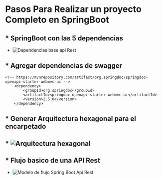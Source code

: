 # Pasos Para Realizar un proyecto Completo en SpringBoot

## * SpringBoot con las 5 dependencias
* ![Dependencias base api Rest](https://github.com/Camilocastellanos1002/Simulacros-Riwi/assets/69378105/22b06758-dab7-4187-9c40-1d25241fbaa6)
## * Agregar dependencias de swagger
	<!-- https://mvnrepository.com/artifact/org.springdoc/springdoc-openapi-starter-webmvc-ui -->
		<dependency>
			<groupId>org.springdoc</groupId>
			<artifactId>springdoc-openapi-starter-webmvc-ui</artifactId>
			<version>2.5.0</version>
		</dependency>

## * Generar Arquitectura hexagonal para el encarpetado
## * ![Arquitectura hexagonal](https://github.com/Camilocastellanos1002/Simulacros-Riwi/assets/69378105/3ac65bdb-46ce-42b2-8109-36ee68db36ca)

## * Flujo basico de una API Rest
* ![Modelo de flujo Spring Boot Api Rest](https://github.com/Camilocastellanos1002/Simulacros-Riwi/assets/69378105/ded5aad1-3fc1-4126-86f9-d2ec252fd21b)
